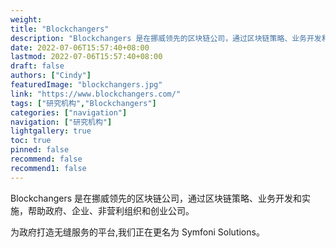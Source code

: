 ```yaml
---
weight: 
title: "Blockchangers"
description: "Blockchangers 是在挪威领先的区块链公司，通过区块链策略、业务开发和实施，帮助政府、企业、非营利组织和创业公司"
date: 2022-07-06T15:57:40+08:00
lastmod: 2022-07-06T15:57:40+08:00
draft: false
authors: ["Cindy"]
featuredImage: "blockchangers.jpg"
link: "https://www.blockchangers.com/"
tags: ["研究机构","Blockchangers"]
categories: ["navigation"]
navigation: ["研究机构"]
lightgallery: true
toc: true
pinned: false
recommend: false
recommend1: false
---
```


Blockchangers 是在挪威领先的区块链公司，通过区块链策略、业务开发和实施，帮助政府、企业、非营利组织和创业公司。

为政府打造无缝服务的平台,我们正在更名为 Symfoni Solutions。